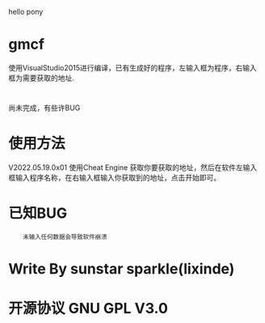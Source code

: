 hello pony
# gmcf
使用VisualStudio2015进行编译，已有生成好的程序，左输入框为程序，右输入框为需要获取的地址.
# 
尚未完成，有些许BUG
# 使用方法
  V2022.05.19.0x01
        使用Cheat Engine 获取你要获取的地址，然后在软件左输入框输入程序名称，在右输入框输入你获取到的地址，点击开始即可。
# 已知BUG
        未输入任何数据会导致软件崩溃

# Write By sunstar sparkle(lixinde)
# 开源协议 GNU GPL V3.0
